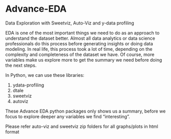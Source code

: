 # Advance-EDA
Data Exploration with Sweetviz, Auto-Viz and y-data profiling

EDA is one of the most important things we need to do as an approach to understand the dataset better.
Almost all data analytics or data science professionals do this process before generating insights or doing data modeling. 
In real life, this process took a lot of time, depending on the complexity and completeness of the dataset we have. Of course, more variables make us explore more to get the summary we need before doing the next steps.

In Python, we can use these libraries:
1) ydata-profiling
2) dtale
3) sweetviz
4) autoviz

These Advance EDA python packages only shows us a summary, before we focus to explore deeper any variables we find “interesting”.

Please refer auto-viz and sweetviz zip folders for all graphs/plots in html format
